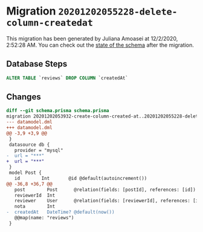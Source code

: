 # Migration `20201202055228-delete-column-createdat`

This migration has been generated by Juliana Amoasei at 12/2/2020, 2:52:28 AM.
You can check out the [state of the schema](./schema.prisma) after the migration.

## Database Steps

```sql
ALTER TABLE `reviews` DROP COLUMN `createdAt`
```

## Changes

```diff
diff --git schema.prisma schema.prisma
migration 20201202053932-create-column-created-at..20201202055228-delete-column-createdat
--- datamodel.dml
+++ datamodel.dml
@@ -3,9 +3,9 @@
 }
 datasource db {
   provider = "mysql"
-  url = "***"
+  url = "***"
 }
 model Post {
   id        Int       @id @default(autoincrement())
@@ -36,8 +36,7 @@
   post        Post      @relation(fields: [postId], references: [id])
   reviewerId  Int
   reviewer    User      @relation(fields: [reviewerId], references: [id])
   nota        Int
-  createdAt   DateTime? @default(now()) 
   @@map(name: "reviews")
 }
```


